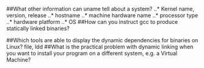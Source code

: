 ##What other information can uname tell about a system?
..* Kernel name, version, release
..* hostname
..* machine hardware name
..* processor type
..* hardware platform
..* OS
##How can you instruct gcc to produce statically linked binaries?

##Which tools are able to display the dynamic dependencies for binaries on Linux?
file, ldd
##What is the practical problem with dynamic linking when you want to install your program on a different system, e.g. a Virtual Machine?

